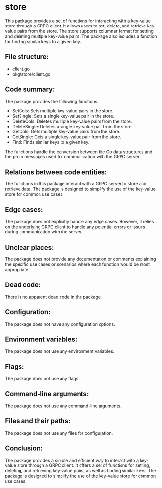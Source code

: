 # store

This package provides a set of functions for interacting with a key-value store through a GRPC client. It allows users to set, delete, and retrieve key-value pairs from the store. The store supports columnar format for setting and deleting multiple key-value pairs. The package also includes a function for finding similar keys to a given key.

## File structure:

- client.go
- pkg/store/client.go

## Code summary:

The package provides the following functions:

- SetCols: Sets multiple key-value pairs in the store.
- SetSingle: Sets a single key-value pair in the store.
- DeleteCols: Deletes multiple key-value pairs from the store.
- DeleteSingle: Deletes a single key-value pair from the store.
- GetCols: Gets multiple key-value pairs from the store.
- GetSingle: Gets a single key-value pair from the store.
- Find: Finds similar keys to a given key.

The functions handle the conversion between the Go data structures and the proto messages used for communication with the GRPC server.

## Relations between code entities:

The functions in this package interact with a GRPC server to store and retrieve data. The package is designed to simplify the use of the key-value store for common use cases.

## Edge cases:

The package does not explicitly handle any edge cases. However, it relies on the underlying GRPC client to handle any potential errors or issues during communication with the server.

## Unclear places:

The package does not provide any documentation or comments explaining the specific use cases or scenarios where each function would be most appropriate.

## Dead code:

There is no apparent dead code in the package.

## Configuration:

The package does not have any configuration options.

## Environment variables:

The package does not use any environment variables.

## Flags:

The package does not use any flags.

## Command-line arguments:

The package does not use any command-line arguments.

## Files and their paths:

The package does not use any files for configuration.

## Conclusion:

The package provides a simple and efficient way to interact with a key-value store through a GRPC client. It offers a set of functions for setting, deleting, and retrieving key-value pairs, as well as finding similar keys. The package is designed to simplify the use of the key-value store for common use cases.